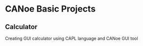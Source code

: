 # CANoe Basic Projects
## Calculator
Creating GUI calculator using CAPL language and CANoe GUI tool
